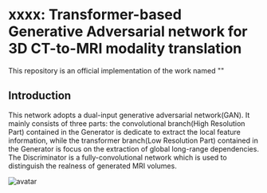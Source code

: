 # xxxx: Transformer-based Generative Adversarial network for 3D CT-to-MRI modality translation
This repository is an official implementation of the work named ""
## Introduction
This network adopts a dual-input generative adversarial network(GAN). 
It mainly consists of three parts:
the convolutional branch(High Resolution Part) contained in the Generator is dedicate to extract the local feature information, 
while the transformer branch(Low Resolution Part) contained in the Generator is focus on the extraction of global long-range dependencies. 
The Discriminator is a fully-convolutional network which is used to distinguish the realness of generated MRI volumes.

![avatar](./Framework.jpg)
